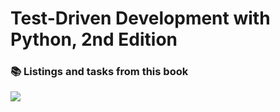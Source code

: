 # Test-Driven Development with Python, 2nd Edition #

### :books: Listings and tasks from this book

![](https://images-na.ssl-images-amazon.com/images/I/91S3NZhUmsL.jpg)
